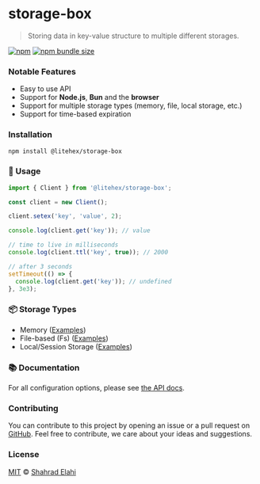# storage-box

> Storing data in key-value structure to multiple different storages.

[![npm](https://img.shields.io/npm/v/@litehex/storage-box)](https://www.npmjs.com/package/@litehex/storage-box)
[![npm bundle size](https://packagephobia.now.sh/badge?p=@litehex/storage-box)](https://packagephobia.now.sh/result?p=@litehex/storage-box)

### Notable Features

- Easy to use API
- Support for **Node.js**, **Bun** and the **browser**
- Support for multiple storage types (memory, file, local storage, etc.)
- Support for time-based expiration

### Installation

```bash
npm install @litehex/storage-box
```

### 📖 Usage

```typescript
import { Client } from '@litehex/storage-box';

const client = new Client();

client.setex('key', 'value', 2);

console.log(client.get('key')); // value

// time to live in milliseconds
console.log(client.ttl('key', true)); // 2000

// after 3 seconds
setTimeout(() => {
  console.log(client.get('key')); // undefined
}, 3e3);
```

### 📦 Storage Types

- Memory ([Examples](docs/examples/memory.md))
- File-based (Fs) ([Examples](docs/examples/fs.md))
- Local/Session Storage ([Examples](docs/examples/browser.md))

### 📚 Documentation

For all configuration options, please see [the API docs](https://paka.dev/npm/@litehex/storage-box@canary/api).

### Contributing

You can contribute to this project by opening an issue or a pull request
on [GitHub](https://github.com/shahradelahi/storage-box). Feel free to contribute, we care about your ideas and
suggestions.

### License

[MIT](/LICENSE) © [Shahrad Elahi](https://github.com/shahradelahi)
